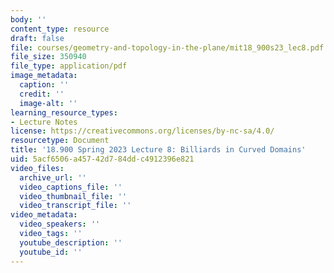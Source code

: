 ```yaml
---
body: ''
content_type: resource
draft: false
file: courses/geometry-and-topology-in-the-plane/mit18_900s23_lec8.pdf
file_size: 350940
file_type: application/pdf
image_metadata:
  caption: ''
  credit: ''
  image-alt: ''
learning_resource_types:
- Lecture Notes
license: https://creativecommons.org/licenses/by-nc-sa/4.0/
resourcetype: Document
title: '18.900 Spring 2023 Lecture 8: Billiards in Curved Domains'
uid: 5acf6506-a457-42d7-84dd-c4912396e821
video_files:
  archive_url: ''
  video_captions_file: ''
  video_thumbnail_file: ''
  video_transcript_file: ''
video_metadata:
  video_speakers: ''
  video_tags: ''
  youtube_description: ''
  youtube_id: ''
---
```

